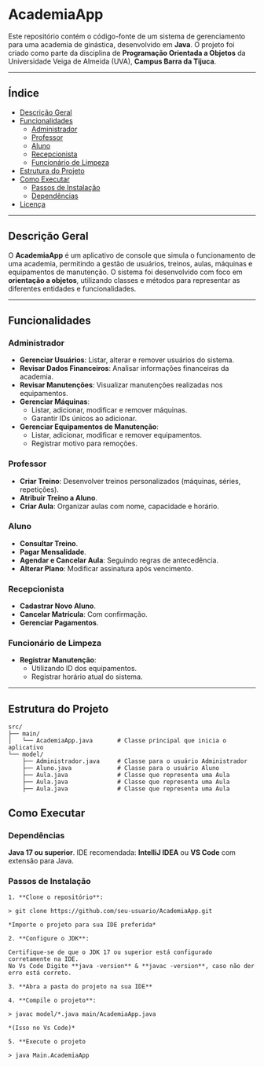 # **AcademiaApp**

Este repositório contém o código-fonte de um sistema de gerenciamento para uma academia de ginástica, desenvolvido em **Java**. O projeto foi criado como parte da disciplina de **Programação Orientada a Objetos** da Universidade Veiga de Almeida (UVA), **Campus Barra da Tijuca**.

---

## **Índice**
- [Descrição Geral](#descrição-geral)
- [Funcionalidades](#funcionalidades)
  - [Administrador](#administrador)
  - [Professor](#professor)
  - [Aluno](#aluno)
  - [Recepcionista](#recepcionista)
  - [Funcionário de Limpeza](#funcionário-de-limpeza)
- [Estrutura do Projeto](#estrutura-do-projeto)
- [Como Executar](#como-executar)
  - [Passos de Instalação](#passos-de-instalação)
  - [Dependências](#dependências)
- [Licença](#licença)

---

## **Descrição Geral**

O **AcademiaApp** é um aplicativo de console que simula o funcionamento de uma academia, permitindo a gestão de usuários, treinos, aulas, máquinas e equipamentos de manutenção. O sistema foi desenvolvido com foco em **orientação a objetos**, utilizando classes e métodos para representar as diferentes entidades e funcionalidades.

---

## **Funcionalidades**

### **Administrador**
- **Gerenciar Usuários**: Listar, alterar e remover usuários do sistema.
- **Revisar Dados Financeiros**: Analisar informações financeiras da academia.
- **Revisar Manutenções**: Visualizar manutenções realizadas nos equipamentos.
- **Gerenciar Máquinas**:
  - Listar, adicionar, modificar e remover máquinas.
  - Garantir IDs únicos ao adicionar.
- **Gerenciar Equipamentos de Manutenção**:
  - Listar, adicionar, modificar e remover equipamentos.
  - Registrar motivo para remoções.

### **Professor**
- **Criar Treino**: Desenvolver treinos personalizados (máquinas, séries, repetições).
- **Atribuir Treino a Aluno**.
- **Criar Aula**: Organizar aulas com nome, capacidade e horário.

### **Aluno**
- **Consultar Treino**.
- **Pagar Mensalidade**.
- **Agendar e Cancelar Aula**: Seguindo regras de antecedência.
- **Alterar Plano**: Modificar assinatura após vencimento.

### **Recepcionista**
- **Cadastrar Novo Aluno**.
- **Cancelar Matrícula**: Com confirmação.
- **Gerenciar Pagamentos**.

### **Funcionário de Limpeza**
- **Registrar Manutenção**:
  - Utilizando ID dos equipamentos.
  - Registrar horário atual do sistema.

---

## **Estrutura do Projeto**

```plaintext
src/
├── main/
│   └── AcademiaApp.java       # Classe principal que inicia o aplicativo
└── model/
    ├── Administrador.java     # Classe para o usuário Administrador
    ├── Aluno.java             # Classe para o usuário Aluno
    ├── Aula.java              # Classe que representa uma Aula
    ├── Aula.java              # Classe que representa uma Aula
    ├── Aula.java              # Classe que representa uma Aula
```

## **Como Executar**

### **Dependências**

**Java 17 ou superior**.
IDE recomendada: **IntelliJ IDEA** ou **VS Code** com extensão para Java.

### **Passos de Instalação**

```
1. **Clone o repositório**:

> git clone https://github.com/seu-usuario/AcademiaApp.git

*Importe o projeto para sua IDE preferida*

2. **Configure o JDK**:

Certifique-se de que o JDK 17 ou superior está configurado corretamente na IDE.
No Vs Code Digite **java -version** & **javac -version**, caso não der erro está correto.

3. **Abra a pasta do projeto na sua IDE**

4. **Compile o projeto**:

> javac model/*.java main/AcademiaApp.java

*(Isso no Vs Code)*

5. **Execute o projeto

> java Main.AcademiaApp


```

